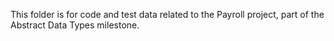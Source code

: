 This folder is for code and test data related to the Payroll project, part of the Abstract Data Types milestone.